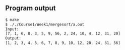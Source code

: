 <!-- gh-action-output -->
## Program output
```bash
$ make
$ ././Course1/Week1/mergesort/a.out 
Input:
[7, 1, 6, 8, 3, 5, 9, 56, 2, 24, 10, 4, 12, 31, 20]
Output:
[1, 2, 3, 4, 5, 6, 7, 8, 9, 10, 12, 20, 24, 31, 56]
```
<!-- gh-action-output end -->
